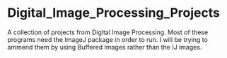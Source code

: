 # Digital_Image_Processing_Projects
A collection of projects from Digital Image Processing.
Most of these programs need the ImageJ package in order to run. 
I will be trying to ammend them by using Buffered Images rather than the IJ images. 
